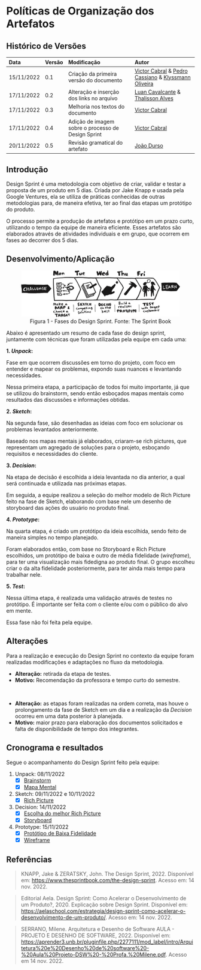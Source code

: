 # Políticas de Organização dos Artefatos

## Histórico de Versões

| Data | Versão | Modificação | Autor |
| :- | :- | :- | :- |
| 15/11/2022 | 0.1    | Criação da primeira versão do documento | [Victor Cabral](https://github.com/victordscabral) & [Pedro Cassiano](https://github.com/PedroLucasCM) & [Klyssmann Oliveira](https://github.com/klyssmannoliveira) |
| 17/11/2022 | 0.2    | Alteração e inserção dos links no arquivo | [Luan Cavalcante](https://github.com/Luan-Cavalcante) & [Thalisson Alves](https://github.com/Thalisson-Alves) |
| 17/11/2022 | 0.3    | Melhoria nos textos do documento | [Victor Cabral](https://github.com/victordscabral) |
| 17/11/2022 | 0.4    | Adição de imagem sobre o processo de Design Sprint | [Victor Cabral](https://github.com/victordscabral) |
| 20/11/2022 | 0.5    | Revisão gramatical do artefato | [João Durso](https://github.com/jvsdurso) |

## Introdução
Design Sprint é uma metodologia com objetivo de criar, validar e testar a proposta de um produto em 5 dias. Criada por Jake Knapp e usada pela Google Ventures, ela se utiliza de práticas conhecidas de outras metodologias para, de maneira efetiva, ter ao final das etapas um protótipo do produto. 

O processo permite a produção de artefatos e protótipo em um prazo curto, utilizando o tempo da equipe de maneira eficiente. Esses artefatos são elaborados através de atividades individuais e em grupo, que ocorrem em fases ao decorrer dos 5 dias. 

## Desenvolvimento/Aplicação

<figure>
  <img src="https://github.com/UnBArqDsw2022-2/2022.2_G4_IDotPet/blob/master/docs/assets/design_sprint/design_sprint_sprintbook.png?raw=true" alt="Design Sprint"/>
  <figcaption align="center" >Figura 1 - Fases do Design Sprint. Fonte: The Sprint Book</figcaption>
</figure>

Abaixo é apresentado um resumo de cada fase do design sprint, juntamente com técnicas que foram utilizadas pela equipe em cada uma:

**1. _Unpack_:**

Fase em que ocorrem discussões em torno do projeto, com foco em entender e mapear os problemas, expondo suas nuances e levantando necessidades.    

Nessa primeira etapa, a participação de todos foi muito importante, já que se utilizou do brainstorm, sendo então esboçados mapas mentais como resultados das discussões e informações obtidas.

**2. _Sketch_:**

Na segunda fase, são desenhadas as ideias com foco em solucionar os problemas levantados anteriormente.

Baseado nos mapas mentais já elaborados, criaram-se rich pictures, que representam um agregado de soluções para o projeto, esboçando requisitos e necessidades do cliente.

**3. _Decision_:**

Na etapa de decisão é escolhida a ideia levantada no dia anterior, a qual será continuada e utilizada nas próximas etapas.

Em seguida, a equipe realizou a seleção do melhor modelo de Rich Picture feito na fase de Sketch, elaborando com base nele um desenho de storyboard das ações do usuário no produto final.

**4. _Prototype_:**

Na quarta etapa, é criado um protótipo da ideia escolhida, sendo feito de maneira simples no tempo planejado.

Foram elaborados então, com base no Storyboard e Rich Picture escolhidos, um protótipo de baixa e outro de média fidelidade (_wireframe_), para ter uma visualização mais fidedigna ao produto final. O grupo escolheu criar o da alta fidelidade posteriormente, para ter ainda mais tempo para trabalhar nele.

**5. _Test_:**

Nessa última etapa, é realizada uma validação através de testes no protótipo. É importante ser feita com o cliente e/ou com o público do alvo em mente. 

Essa fase não foi feita pela equipe.

## Alterações

Para a realização e execução do Design Sprint no contexto da equipe foram realizadas modificações e adaptações no fluxo da metodologia.

- **Alteração:** retirada da etapa de testes. 
- **Motivo:** Recomendação da professora e tempo curto do semestre. 
<br>

- **Alteração:** as etapas foram realizadas na ordem correta, mas houve o prolongamento da fase de Sketch em um dia e a realização da _Decision_ ocorreu em uma data posterior à planejada. 
- **Motivo:** maior prazo para elaboração dos documentos solicitados e falta de disponibilidade de tempo dos integrantes.

## Cronograma e resultados

Segue o acompanhamento do Design Sprint feito pela equipe:

1. Unpack: 08/11/2022 
   - [x] [Brainstorm](https://unbarqdsw2022-2.github.io/2022.2_G4_IDotPet/#/base/brainstorm)
   - [x] [Mapa Mental](https://unbarqdsw2022-2.github.io/2022.2_G4_IDotPet/#/base/mapa_mental)
2. Sketch: 09/11/2022 e 10/11/2022 
   - [x] [Rich Picture](https://unbarqdsw2022-2.github.io/2022.2_G4_IDotPet/#/base/rich_picture)
3. Decision: 14/11/2022 
   - [x] [Escolha do melhor Rich Picture](https://unbarqdsw2022-2.github.io/2022.2_G4_IDotPet/#/base/rich_picture)
   - [x] [Storyboard](https://unbarqdsw2022-2.github.io/2022.2_G4_IDotPet/#/base/storyboard)
4. Prototype: 15/11/2022 
   - [x] [Protótipo de Baixa Fidelidade](https://unbarqdsw2022-2.github.io/2022.2_G4_IDotPet/#/base/prototipoBaixaFidelidade)
   - [x] [Wireframe](https://unbarqdsw2022-2.github.io/2022.2_G4_IDotPet/#/base/wireframe)

## Referências

> KNAPP, Jake & ZERATSKY, John. The Design Sprint, 2022. Disponível em: https://www.thesprintbook.com/the-design-sprint. Acesso em: 14 nov. 2022.

> Editorial Aela. Design Sprint: Como Acelerar o Desenvolvimento de um Produto?, 2020. Explicação sobre Design Sprint. Disponível em: https://aelaschool.com/estrategia/design-sprint-como-acelerar-o-desenvolvimento-de-um-produto/. Acesso em: 14 nov. 2022.

> SERRANO, Milene. Arquitetura e Desenho de Software AULA - PROJETO E DESENHO DE SOFTWARE, 2022. Disponível em: https://aprender3.unb.br/pluginfile.php/2277111/mod_label/intro/Arquitetura%20e%20Desenho%20de%20software%20-%20Aula%20Projeto-DSW%20-%20Profa.%20Milene.pdf. Acesso em 14 nov. 2022.
